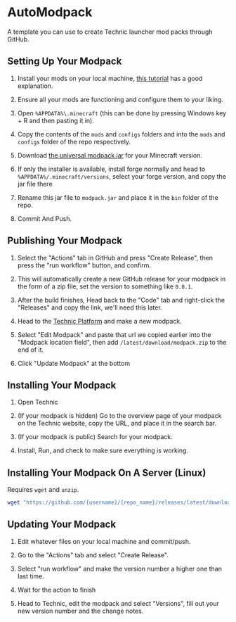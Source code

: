 # AutoModpack

A template you can use to create Technic launcher mod packs through GitHub.

## Setting Up Your Modpack

1. Install your mods on your local machine, [this tutorial](https://help.akliz.net/docs/install-forge-mods-on-a-client) has a good explanation.

2. Ensure all your mods are functioning and configure them to your liking.

3. Open `%APPDATA%\.minecraft` (this can be done by pressing Windows key + R and then pasting it in).

4. Copy the contents of the `mods` and `configs` folders and into the `mods` and `configs` folder of the repo respectively.

5. Download [the universal modpack jar](https://files.minecraftforge.net/net/minecraftforge/forge/index_1.12.2.html) for your Minecraft version.

6. If only the installer is available, install forge normally and head to `%APPDATA%/.minecraft/versions`, select your forge version, and copy the jar file there

6. Rename this jar file to `modpack.jar` and place it in the `bin` folder of the repo.

7. Commit And Push.

## Publishing Your Modpack

1. Select the "Actions" tab in GitHub and press "Create Release", then press the "run workflow" button, and confirm.

2. This will automatically create a new GitHub release for your modpack in the form of a zip file, set the version to something like `0.0.1`.

3. After the build finishes, Head back to the "Code" tab and right-click the "Releases" and copy the link, we'll need this later.

4. Head to the [Technic Platform](https://www.technicpack.net/modpack/create) and make a new modpack.

5. Select "Edit Modpack" and paste that url we copied earlier into the "Modpack location field", then add `/latest/download/modpack.zip` to the end of it.

6. Click "Update Modpack" at the bottom

## Installing Your Modpack

1. Open Technic

2. (If your modpack is hidden) Go to the overview page of your modpack on the Technic website, copy the URL, and place it in the search bar.

3. (If your modpack is public) Search for your modpack.

4. Install, Run, and check to make sure everything is working.

## Installing Your Modpack On A Server (Linux)

Requires `wget` and `unzip`.

```bash
wget "https://github.com/{username}/{repo_name}/releases/latest/download/modpack.zip" && unzip modpack.zip
```

## Updating Your Modpack 

1. Edit whatever files on your local machine and commit/push.

2. Go to the "Actions" tab and select "Create Release".

3. Select "run workflow" and make the version number a higher one than last time.

4. Wait for the action to finish

5. Head to Technic, edit the modpack and select "Versions", fill out your new version number and the change notes.
